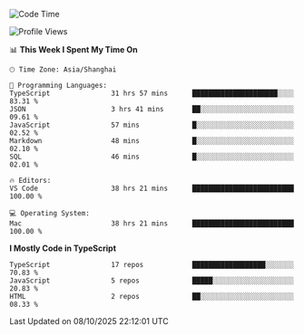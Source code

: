 <!--START_SECTION:waka-->
![Code Time](http://img.shields.io/badge/Code%20Time-8%2C461%20hrs%2030%20mins-blue)

![Profile Views](http://img.shields.io/badge/Profile%20Views-0-blue)

📊 **This Week I Spent My Time On** 

```text
🕑︎ Time Zone: Asia/Shanghai

💬 Programming Languages: 
TypeScript               31 hrs 57 mins      █████████████████████░░░░   83.31 % 
JSON                     3 hrs 41 mins       ██░░░░░░░░░░░░░░░░░░░░░░░   09.61 % 
JavaScript               57 mins             █░░░░░░░░░░░░░░░░░░░░░░░░   02.52 % 
Markdown                 48 mins             █░░░░░░░░░░░░░░░░░░░░░░░░   02.10 % 
SQL                      46 mins             █░░░░░░░░░░░░░░░░░░░░░░░░   02.01 % 

🔥 Editors: 
VS Code                  38 hrs 21 mins      █████████████████████████   100.00 % 

💻 Operating System: 
Mac                      38 hrs 21 mins      █████████████████████████   100.00 % 
```

**I Mostly Code in TypeScript** 

```text
TypeScript               17 repos            ██████████████████░░░░░░░   70.83 % 
JavaScript               5 repos             █████░░░░░░░░░░░░░░░░░░░░   20.83 % 
HTML                     2 repos             ██░░░░░░░░░░░░░░░░░░░░░░░   08.33 % 
```




 Last Updated on 08/10/2025 22:12:01 UTC
<!--END_SECTION:waka-->
